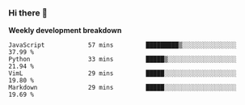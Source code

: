 ### Hi there 👋


**Weekly development breakdown**

<!--START_SECTION:waka-->
```text
JavaScript            57 mins         █████████▒░░░░░░░░░░░░░░░   37.99 % 
Python                33 mins         █████▒░░░░░░░░░░░░░░░░░░░   21.94 % 
VimL                  29 mins         █████░░░░░░░░░░░░░░░░░░░░   19.80 % 
Markdown              29 mins         █████░░░░░░░░░░░░░░░░░░░░   19.69 % 
```
<!--END_SECTION:waka-->
